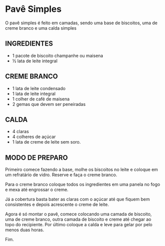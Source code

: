 # Pavê Simples

O pavê simples é feito em camadas, sendo uma base de biscoitos, uma de creme branco e uma calda simples

## INGREDIENTES

 - 1 pacote de biscoito champanhe ou maisena
 - ½ lata de leite integral

## CREME BRANCO

 - 1 lata de leite condensado
 - 1 lata de leite integral
 - 1 colher de café de maisena
 - 2 gemas que devem ser peneiradas

## CALDA

 - 4 claras
 - 4 colheres de açúcar
 - 1 lata de creme de leite sem soro.

## MODO DE PREPARO

Primeiro comece fazendo a base, molhe os biscoitos no leite e coloque em um refratário de vidro. 
Reserve e faça o creme branco.

Para o creme branco coloque todos os ingredientes em uma panela no fogo e mexa até engrossar o creme. 

Já a cobertura basta bater as claras com o açúcar até que fiquem bem consistentes e depois acrescente o creme de leite.

Agora é só montar o pavê, comece colocando uma camada de biscoito, uma de creme branco, outra camada de biscoito e creme até chegar ao topo do recipiente. 
Por último coloque a calda e leve para gelar por pelo menos duas horas.

Fim. 
